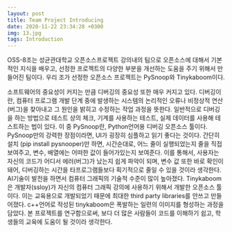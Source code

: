 ```yaml
---
layout: post
title: Team Project Introducing
date: 2020-11-22 23:34:28 +0300
img: 13.jpg
tags: Introduction
---
```


OSS-8조는 성균관대학교 오픈소스프로젝트 강의내의 팀으로 오픈소스에 대해서 기본적인 지식을 배우고, 선정한 프로젝트의 다양한 부분을 개선하는 도움을 주기 위해서 만들어진 팀이다. 우리 조가 선정한 오픈소스 프로젝트는 PySnoop와 Tinykaboom이다.

<PySnoop>
 소프트웨어의 중요성이 커지는 만큼 디버깅의 중요성 또한 매우 커지고 있다. 디버깅이란,   컴퓨터 프로그램 개발 단계 중에 발생하는 시스템의 논리적인 오류나 비정상적 연산(버그)을 찾아내고 그 원인을 밝히고 수정하는 작업 과정을 뜻한다. 일반적으로 디버깅을 하는 방법으로 테스트 상의 체크, 기계를 사용하는 테스트, 실제 데이터를 사용해 테스트하는 법이 있다. 이 중 PySnoop란, Python언어용 디버깅 오픈소스 툴이다. PySnoop만의 강력한 장점이라면, UI가 굉장히 심플하고 읽기 좋다는 것이다. 간단히 설치 (pip install pysnooper)만 하면, 시간순대로, 어느 줄이 실행되었는지 줄을 직접 보여주고, 변수, 배열에는 어떠한 값이 들어가있는지 보여준다. 이를 통해서, 사용자는 자신의 코드가 어디서 에러(버그)가 났는지 쉽게 파악이 되며, 변수 값 또한 바로 확인이 돼어, 디버깅하는 시간을 타프로그램들보다 획기적으로 줄일 수 있을 것이라 생각한다.
 
 <Tinykaboom>
  AI기술이 발전을 하면서 컴퓨터 그래픽의 기술적 수준이 많이 높아졌다. Tinykaboom은 개발자(ssloy)가 자신의 컴퓨터 그래픽 강의에 사용하기 위해서 개발한 오픈소스 툴이다. 이는 교육용으로 개발되었기 때문에 최대한 third party libraries를 안쓰고 만들어졌다. c++언어로 작성된 tinykaboom은 폭발하는 일련의 이미지를 형성하는 과정을 담았다. 본 프로젝트를 연구함으로써, 보다 더 많은 사람들이 코드를 이해하기 쉽고, 학생들의 교육에 도움이 될 것이라 생각한다.
  
  
